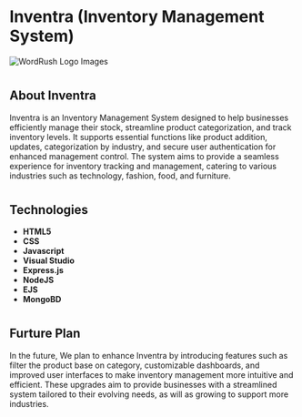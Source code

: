 # <h1> Inventra (Inventory Management System)
![WordRush Logo Images](https://i.imgur.com/Ip6XrLX.png)

# <h2> About Inventra
Inventra is an Inventory Management System designed to help businesses efficiently manage their stock, streamline product categorization, and track inventory levels. It supports essential functions like product addition, updates, categorization by industry, and secure user authentication for enhanced management control. The system aims to provide a seamless experience for inventory tracking and management, catering to various industries such as technology, fashion, food, and furniture.

# <h2> Technologies
* **HTML5**
* **CSS**
* **Javascript**
* **Visual Studio**
* **Express.js**
* **NodeJS**
* **EJS**
* **MongoBD**

# <h2> Furture Plan
In the future, We plan to enhance Inventra by introducing features such as filter the product base on category, customizable dashboards, and improved user interfaces to make inventory management more intuitive and efficient. These upgrades aim to provide businesses with a streamlined system tailored to their evolving needs, as will as growing to support more industries.